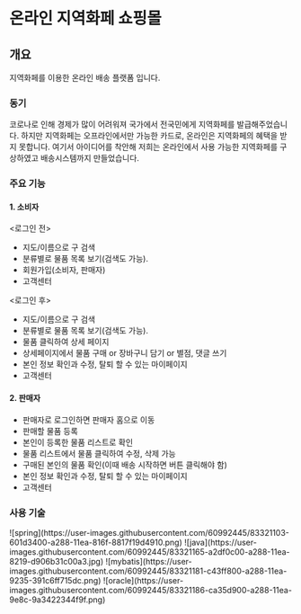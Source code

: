 # 온라인 지역화페 쇼핑몰

## 개요
지역화페를 이용한 온라인 배송 플랫폼 입니다.

### 동기
코로나로 인해 경제가 많이 어려워져 국가에서 전국민에게 지역화페를 발급해주었습니다.
하지만 지역화페는 오프라인에서만 가능한 카드로, 온라인은 지역화페의 혜택을 받지 못합니다.
여기서 아이디어를 착안해 저희는 온라인에서 사용 가능한 지역화페를 구상하였고 배송시스템까지 만들었습니다.

### 주요 기능
#### 1. 소비자 <br>
<로그인 전>
 - 지도/이름으로 구 검색
 - 분류별로 물품 목록 보기(검색도 가능).
 - 회원가입(소비자, 판매자)
 - 고객센터
 
<로그인 후>
 - 지도/이름으로 구 검색
 - 분류별로 물품 목록 보기(검색도 가능).
 - 물품 클릭하여 상세 페이지
 - 상세페이지에서 물품 구매 or 장바구니 담기 or 별점, 댓글 쓰기
 - 본인 정보 확인과 수정, 탈퇴 할 수 있는 마이페이지
 - 고객센터
 
#### 2. 판매자
 - 판매자로 로그인하면 판매자 홈으로 이동
 - 판매할 물품 등록
 - 본인이 등록한 물품 리스트로 확인
 - 물품 리스트에서 물품 클릭하여 수정, 삭제 가능
 - 구매된 본인의 물품 확인(이때 배송 시작하면 버튼 클릭해야 함)
 - 본인 정보 확인과 수정, 탈퇴 할 수 있는 마이페이지
 - 고객센터
 
 ### 사용 기술
<div>
![spring](https://user-images.githubusercontent.com/60992445/83321103-601d3400-a288-11ea-816f-8817f19d4910.png)
![java](https://user-images.githubusercontent.com/60992445/83321165-a2df0c00-a288-11ea-8219-d906b31c00a3.jpg)
![mybatis](https://user-images.githubusercontent.com/60992445/83321181-c43ff800-a288-11ea-9235-391c6ff715dc.png)
![oracle](https://user-images.githubusercontent.com/60992445/83321186-ca35d900-a288-11ea-9e8c-9a3422344f9f.png)
</div>
